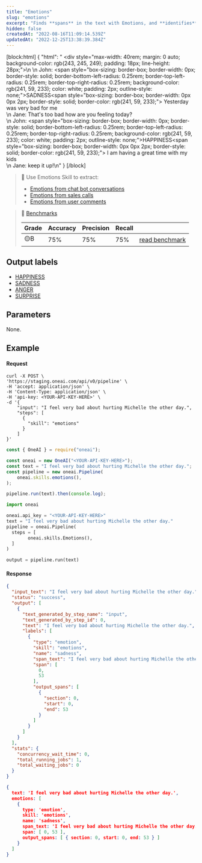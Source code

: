 ```yaml
---
title: "Emotions"
slug: "emotions"
excerpt: "Finds **spans** in the text with Emotions, and **identifies** the emotion (Happiness, Anger, etc.)."
hidden: false
createdAt: "2022-08-16T11:09:14.539Z"
updatedAt: "2022-12-25T13:38:39.384Z"
---
```

[block:html]
{
  "html": "  <div style=\"max-width: 40rem; margin: 0 auto; background-color: rgb(243, 245, 249); padding: 18px; line-height: 28px;\">\n    \n    John: <span style=\"box-sizing: border-box; border-width: 0px; border-style: solid; border-bottom-left-radius: 0.25rem; border-top-left-radius: 0.25rem; border-top-right-radius: 0.25rem; background-color: rgb(241, 59, 233); color: white; padding: 2px; outline-style: none;\">SADNESS</span><span style=\"box-sizing: border-box; border-width: 0px 0px 2px; border-style: solid; border-color: rgb(241, 59, 233);\"> Yesterday was very bad for me</span> <br/>\n    Jane: That's too bad how are you feeling today?<br/>\n    John: <span style=\"box-sizing: border-box; border-width: 0px; border-style: solid; border-bottom-left-radius: 0.25rem; border-top-left-radius: 0.25rem; border-top-right-radius: 0.25rem; background-color: rgb(241, 59, 233); color: white; padding: 2px; outline-style: none;\">HAPPINESS</span><span style=\"box-sizing: border-box; border-width: 0px 0px 2px; border-style: solid; border-color: rgb(241, 59, 233);\"> I am having a great time with my kids</span> <br/>\n    Jane: keep it up!\n</div>"
}
[/block]



> 📘 Use Emotions Skill to extract:
> 
> - [Emotions from chat bot conversations](https://studio.oneai.com/?pipeline=us4m6c)
> - [Emotions from sales calls](https://studio.oneai.com/?pipeline=AXAnBX)
> - [Emotions from user comments](https://studio.oneai.com/?pipeline=tMnZmQ)

> 🚦 [Benchmarks](https://docs.oneai.com/docs/emotions-benchmarks)
> 
> | Grade | Accuracy | Precision | Recall |                                                                   |
> | :---- | :------- | :-------- | :----- | :---------------------------------------------------------------- |
> | 🟡B   | 75%      | 75%       | 75%    | [read benchmark](https://docs.oneai.com/docs/emotions-benchmarks) |

## Output labels

- [HAPPINESS](doc:happiness-label) 
- [SADNESS](doc:sadness-label) 
- [ANGER](doc:anger-label) 
- [SURPRISE](doc:surprise-label) 

## Parameters

None.

## Example

#### Request

```curl
curl -X POST \
'https://staging.oneai.com/api/v0/pipeline' \
-H 'accept: application/json' \
-H 'Content-Type: application/json' \
-H 'api-key: <YOUR-API-KEY-HERE>' \
-d '{
    "input": "I feel very bad about hurting Michelle the other day.",
    "steps": [
      {
        "skill": "emotions"
      }   
    ]
}'
```
```javascript Node.js
const { OneAI } = require("oneai");

const oneai = new OneAI("<YOUR-API-KEY-HERE>");
const text = "I feel very bad about hurting Michelle the other day.";
const pipeline = new oneai.Pipeline(
	oneai.skills.emotions(),
);

pipeline.run(text).then(console.log);
```
```python
import oneai

oneai.api_key = "<YOUR-API-KEY-HERE>"
text = "I feel very bad about hurting Michelle the other day."
pipeline = oneai.Pipeline(
  steps = [
		oneai.skills.Emotions(),
  ]
)

output = pipeline.run(text)
```



#### Response

```json API Response
{
  "input_text": "I feel very bad about hurting Michelle the other day.",
  "status": "success",
  "output": [
    {
      "text_generated_by_step_name": "input",
      "text_generated_by_step_id": 0,
      "text": "I feel very bad about hurting Michelle the other day.",
      "labels": [
        {
          "type": "emotion",
          "skill": "emotions",
          "name": "sadness",
          "span_text": "I feel very bad about hurting Michelle the other day.",
          "span": [
            0,
            53
          ],
          "output_spans": [
            {
              "section": 0,
              "start": 0,
              "end": 53
            }
          ]
        }
      ]
    }
  ],
  "stats": {
    "concurrency_wait_time": 0,
    "total_running_jobs": 1,
    "total_waiting_jobs": 0
  }
}
```
```json SDKs Response
{
  text: 'I feel very bad about hurting Michelle the other day.',
  emotions: [
    {
      type: 'emotion',
      skill: 'emotions',
      name: 'sadness',
      span_text: 'I feel very bad about hurting Michelle the other day.',
      span: [ 0, 53 ],
      output_spans: [ { section: 0, start: 0, end: 53 } ]
    }
  ]
}
```